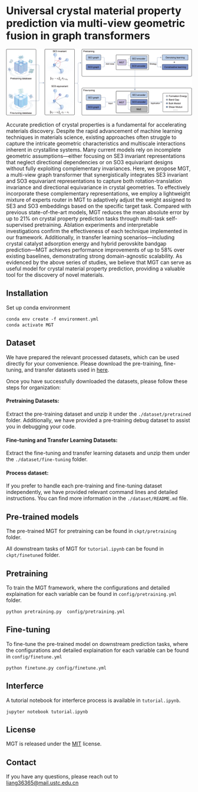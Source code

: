# Universal crystal material property prediction via multi-view geometric fusion in graph transformers

![Fig.1.png](assert%2FFig.1.png)

Accurate prediction of crystal properties is a fundamental for accelerating materials discovery. Despite the rapid advancement of machine learning techniques in materials science, existing approaches often struggle to capture the intricate geometric characteristics and multiscale interactions inherent in crystalline systems. Many current models rely on incomplete geometric assumptions—either focusing on SE3 invariant representations that neglect directional dependencies or on SO3 equivariant designs without fully exploiting complementary invariances. Here, we propose MGT, a multi-view graph transformer that synergistically integrates SE3 invariant and SO3 equivariant representations to capture both rotation-translation invariance and directional equivariance in crystal geometries. To effectively incorporate these complementary representations, we employ a lightweight mixture of experts router in MGT to adaptively adjust the weight assigned to SE3 and SO3 embeddings based on the specific target task. Compared with previous state-of-the-art models, MGT reduces the mean absolute error by up to 21% on crystal property prediction tasks through multi-task self-supervised pretraining. Ablation experiments and interpretable investigations confirm the effectiveness of each technique implemented in our framework. Additionally, in transfer learning scenarios—including crystal catalyst adsorption energy and hybrid perovskite bandgap prediction—MGT achieves performance improvements of up to 58% over existing baselines, demonstrating strong domain-agnostic scalability. As evidenced by the above series of studies, we believe that MGT can serve as useful model for crystal material property prediction, providing a valuable tool for the discovery of novel materials.

## Installation

Set up conda environment

```
conda env create -f environment.yml
conda activate MGT
```

## Dataset 

We have prepared the relevant processed datasets, which can be used directly for your convenience. Please download the pre-training, fine-tuning, and transfer datasets used in [here](https://doi.org/10.5281/zenodo.15473642).

Once you have successfully downloaded the datasets, please follow these steps for organization:

#### Pretraining Datasets: 

Extract the pre-training dataset and unzip it under the `./dataset/pretrained` folder. Additionally, we have provided a pre-training debug dataset to assist you in debugging your code.

#### Fine-tuning and Transfer Learning Datasets:

Extract the fine-tuning and transfer learning datasets and unzip them under the `./dataset/fine-tuning` folder.

#### Process dataset:

If you prefer to handle each pre-training and fine-tuning dataset independently, we have provided relevant command lines and detailed instructions. You can find more information in the `./dataset/README.md` file.

## Pre-trained models

The pre-trained MGT for pretraining can be found in `ckpt/pretraining` folder. 

All downstream tasks of MGT for `tutorial.ipynb` can be found in `ckpt/finetuned` folder.

## Pretraining

To train the MGT framework, where the configurations and detailed explaination for each variable can be found in `config/pretraining.yml` folder.

```
python pretraining.py  config/pretraining.yml
```

## Fine-tuning 

To fine-tune the pre-trained model on downstream prediction tasks, where the configurations and detailed explaination for each variable can be found in `config/finetune.yml`

```
python finetune.py config/finetune.yml
```

## Interferce

A tutorial notebook for interferce process is available in `tutorial.ipynb`.

```
jupyter notebook tutorial.ipynb
```

## License

MGT is released under the [MIT](LICENSE) license.

## Contact

If you have any questions, please reach out to liang36365@mail.ustc.edu.cn
